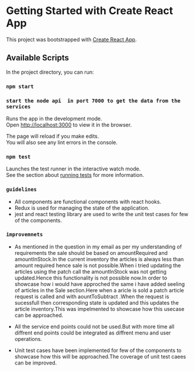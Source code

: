 # Getting Started with Create React App

This project was bootstrapped with [Create React App](https://github.com/facebook/create-react-app).

## Available Scripts

In the project directory, you can run:

### `npm start`
### `start the node api  in port 7000 to get the data from the services `

Runs the app in the development mode.\
Open [http://localhost:3000](http://localhost:3000) to view it in the browser.

The page will reload if you make edits.\
You will also see any lint errors in the console.

### `npm test`

Launches the test runner in the interactive watch mode.\
See the section about [running tests](https://facebook.github.io/create-react-app/docs/running-tests) for more information.


### `guidelines`
- All components are functional components with react hooks.
- Redux is used for managing the state of the application.
- jest and react testing library are used to write the unit test cases for few of the components.  


### `improvemnets`
- As mentioned in the question in my email as per my understanding of requirements  the sale should be based on amountRequired and amountInStock.In the current inventory the articles  is always less than amount required hence sale is not possible.When i tried updating the articles using the patch call the amountInStock was not getting updated.Hence this functionality is not possible now.In order to showcase how i would have approched the same i have added seeling of articles in the Sale section.Here when a aricle is  sold a patch article request is called and with aountToSubtract .When the request is sucessfull then corresponding state is updated and this updates the article inventory.This was impelmented to showcase how this usecase can be approached.

- All the service end points could not be used.But with more time all diffrent end points could be integrated as diffrent menu and user operations.


- Unit test cases have been implemented for few of the components to showcase how this will be approached.The coverage of unit test caees can be improved.


